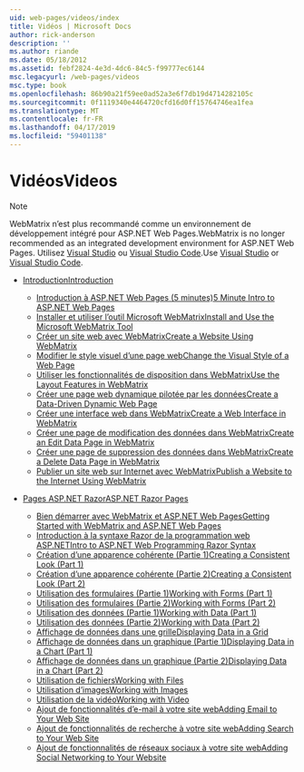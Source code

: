 ```yaml
---
uid: web-pages/videos/index
title: Vidéos | Microsoft Docs
author: rick-anderson
description: ''
ms.author: riande
ms.date: 05/18/2012
ms.assetid: febf2824-4e3d-4dc6-84c5-f99777ec6144
msc.legacyurl: /web-pages/videos
msc.type: book
ms.openlocfilehash: 86b90a21f59ee0ad52a3e6f7db19d4714282105c
ms.sourcegitcommit: 0f1119340e4464720cfd16d0ff15764746ea1fea
ms.translationtype: MT
ms.contentlocale: fr-FR
ms.lasthandoff: 04/17/2019
ms.locfileid: "59401138"
---
```

# <a name="videos"></a><span data-ttu-id="2e8c7-102">Vidéos</span><span class="sxs-lookup"><span data-stu-id="2e8c7-102">Videos</span></span>


> [!NOTE] 
> <span data-ttu-id="2e8c7-103">WebMatrix n’est plus recommandé comme un environnement de développement intégré pour ASP.NET Web Pages.</span><span class="sxs-lookup"><span data-stu-id="2e8c7-103">WebMatrix is no longer recommended as an integrated development environment for ASP.NET Web Pages.</span></span> <span data-ttu-id="2e8c7-104">Utilisez [Visual Studio](xref:aspnet/web-pages/overview/getting-started/program-asp-net-web-pages-in-visual-studio) ou [Visual Studio Code](https://code.visualstudio.com/).</span><span class="sxs-lookup"><span data-stu-id="2e8c7-104">Use [Visual Studio](xref:aspnet/web-pages/overview/getting-started/program-asp-net-web-pages-in-visual-studio) or [Visual Studio Code](https://code.visualstudio.com/).</span></span>

- [<span data-ttu-id="2e8c7-105">Introduction</span><span class="sxs-lookup"><span data-stu-id="2e8c7-105">Introduction</span></span>](introduction/index.md)

    - [<span data-ttu-id="2e8c7-106">Introduction à ASP.NET Web Pages (5 minutes)</span><span class="sxs-lookup"><span data-stu-id="2e8c7-106">5 Minute Intro to ASP.NET Web Pages</span></span>](introduction/5-minute-introduction-to-aspnet-web-pages.md)
    - [<span data-ttu-id="2e8c7-107">Installer et utiliser l’outil Microsoft WebMatrix</span><span class="sxs-lookup"><span data-stu-id="2e8c7-107">Install and Use the Microsoft WebMatrix Tool</span></span>](introduction/install-and-use-the-microsoft-webmatrix-tool.md)
    - [<span data-ttu-id="2e8c7-108">Créer un site web avec WebMatrix</span><span class="sxs-lookup"><span data-stu-id="2e8c7-108">Create a Website Using WebMatrix</span></span>](introduction/create-a-website-using-webmatrix.md)
    - [<span data-ttu-id="2e8c7-109">Modifier le style visuel d’une page web</span><span class="sxs-lookup"><span data-stu-id="2e8c7-109">Change the Visual Style of a Web Page</span></span>](introduction/change-the-visual-style-of-a-web-page.md)
    - [<span data-ttu-id="2e8c7-110">Utiliser les fonctionnalités de disposition dans WebMatrix</span><span class="sxs-lookup"><span data-stu-id="2e8c7-110">Use the Layout Features in WebMatrix</span></span>](introduction/use-the-layout-features-in-webmatrix.md)
    - [<span data-ttu-id="2e8c7-111">Créer une page web dynamique pilotée par les données</span><span class="sxs-lookup"><span data-stu-id="2e8c7-111">Create a Data-Driven Dynamic Web Page</span></span>](introduction/create-a-data-driven-dynamic-web-page.md)
    - [<span data-ttu-id="2e8c7-112">Créer une interface web dans WebMatrix</span><span class="sxs-lookup"><span data-stu-id="2e8c7-112">Create a Web Interface in WebMatrix</span></span>](introduction/create-a-web-interface-in-webmatrix.md)
    - [<span data-ttu-id="2e8c7-113">Créer une page de modification des données dans WebMatrix</span><span class="sxs-lookup"><span data-stu-id="2e8c7-113">Create an Edit Data Page in WebMatrix</span></span>](introduction/create-an-edit-data-page-in-webmatrix.md)
    - [<span data-ttu-id="2e8c7-114">Créer une page de suppression des données dans WebMatrix</span><span class="sxs-lookup"><span data-stu-id="2e8c7-114">Create a Delete Data Page in WebMatrix</span></span>](introduction/create-a-delete-data-page-in-webmatrix.md)
    - [<span data-ttu-id="2e8c7-115">Publier un site web sur Internet avec WebMatrix</span><span class="sxs-lookup"><span data-stu-id="2e8c7-115">Publish a Website to the Internet Using WebMatrix</span></span>](introduction/publish-a-website-to-the-internet-using-webmatrix.md)
- [<span data-ttu-id="2e8c7-116">Pages ASP.NET Razor</span><span class="sxs-lookup"><span data-stu-id="2e8c7-116">ASP.NET Razor Pages</span></span>](aspnet-razor-pages/index.md)

    - [<span data-ttu-id="2e8c7-117">Bien démarrer avec WebMatrix et ASP.NET Web Pages</span><span class="sxs-lookup"><span data-stu-id="2e8c7-117">Getting Started with WebMatrix and ASP.NET Web Pages</span></span>](aspnet-razor-pages/getting-started-with-webmatrix-and-aspnet-web-pages.md)
    - [<span data-ttu-id="2e8c7-118">Introduction à la syntaxe Razor de la programmation web ASP.NET</span><span class="sxs-lookup"><span data-stu-id="2e8c7-118">Intro to ASP.NET Web Programming Razor Syntax</span></span>](aspnet-razor-pages/introduction-to-aspnet-web-programming-using-the-razor-syntax.md)
    - [<span data-ttu-id="2e8c7-119">Création d’une apparence cohérente (Partie 1)</span><span class="sxs-lookup"><span data-stu-id="2e8c7-119">Creating a Consistent Look (Part 1)</span></span>](aspnet-razor-pages/creating-a-consistent-look-part-1.md)
    - [<span data-ttu-id="2e8c7-120">Création d’une apparence cohérente (Partie 2)</span><span class="sxs-lookup"><span data-stu-id="2e8c7-120">Creating a Consistent Look (Part 2)</span></span>](aspnet-razor-pages/creating-a-consistent-look-part-2.md)
    - [<span data-ttu-id="2e8c7-121">Utilisation des formulaires (Partie 1)</span><span class="sxs-lookup"><span data-stu-id="2e8c7-121">Working with Forms (Part 1)</span></span>](aspnet-razor-pages/working-with-forms-part-1.md)
    - [<span data-ttu-id="2e8c7-122">Utilisation des formulaires (Partie 2)</span><span class="sxs-lookup"><span data-stu-id="2e8c7-122">Working with Forms (Part 2)</span></span>](aspnet-razor-pages/working-with-forms-part-2.md)
    - [<span data-ttu-id="2e8c7-123">Utilisation des données (Partie 1)</span><span class="sxs-lookup"><span data-stu-id="2e8c7-123">Working with Data (Part 1)</span></span>](aspnet-razor-pages/working-with-data-part-1.md)
    - [<span data-ttu-id="2e8c7-124">Utilisation des données (Partie 2)</span><span class="sxs-lookup"><span data-stu-id="2e8c7-124">Working with Data (Part 2)</span></span>](aspnet-razor-pages/working-with-data-part-2.md)
    - [<span data-ttu-id="2e8c7-125">Affichage de données dans une grille</span><span class="sxs-lookup"><span data-stu-id="2e8c7-125">Displaying Data in a Grid</span></span>](aspnet-razor-pages/displaying-data-in-a-grid.md)
    - [<span data-ttu-id="2e8c7-126">Affichage de données dans un graphique (Partie 1)</span><span class="sxs-lookup"><span data-stu-id="2e8c7-126">Displaying Data in a Chart (Part 1)</span></span>](aspnet-razor-pages/displaying-data-in-a-chart-part-1.md)
    - [<span data-ttu-id="2e8c7-127">Affichage de données dans un graphique (Partie 2)</span><span class="sxs-lookup"><span data-stu-id="2e8c7-127">Displaying Data in a Chart (Part 2)</span></span>](aspnet-razor-pages/displaying-data-in-a-chart-part-2.md)
    - [<span data-ttu-id="2e8c7-128">Utilisation de fichiers</span><span class="sxs-lookup"><span data-stu-id="2e8c7-128">Working with Files</span></span>](aspnet-razor-pages/working-with-files.md)
    - [<span data-ttu-id="2e8c7-129">Utilisation d’images</span><span class="sxs-lookup"><span data-stu-id="2e8c7-129">Working with Images</span></span>](aspnet-razor-pages/working-with-images.md)
    - [<span data-ttu-id="2e8c7-130">Utilisation de la vidéo</span><span class="sxs-lookup"><span data-stu-id="2e8c7-130">Working with Video</span></span>](aspnet-razor-pages/working-with-video.md)
    - [<span data-ttu-id="2e8c7-131">Ajout de fonctionnalités d’e-mail à votre site web</span><span class="sxs-lookup"><span data-stu-id="2e8c7-131">Adding Email to Your Web Site</span></span>](aspnet-razor-pages/adding-email-to-your-web-site.md)
    - [<span data-ttu-id="2e8c7-132">Ajout de fonctionnalités de recherche à votre site web</span><span class="sxs-lookup"><span data-stu-id="2e8c7-132">Adding Search to Your Web Site</span></span>](aspnet-razor-pages/adding-search-to-your-web-site.md)
    - [<span data-ttu-id="2e8c7-133">Ajout de fonctionnalités de réseaux sociaux à votre site web</span><span class="sxs-lookup"><span data-stu-id="2e8c7-133">Adding Social Networking to Your Website</span></span>](aspnet-razor-pages/adding-social-networking-to-your-website.md)

